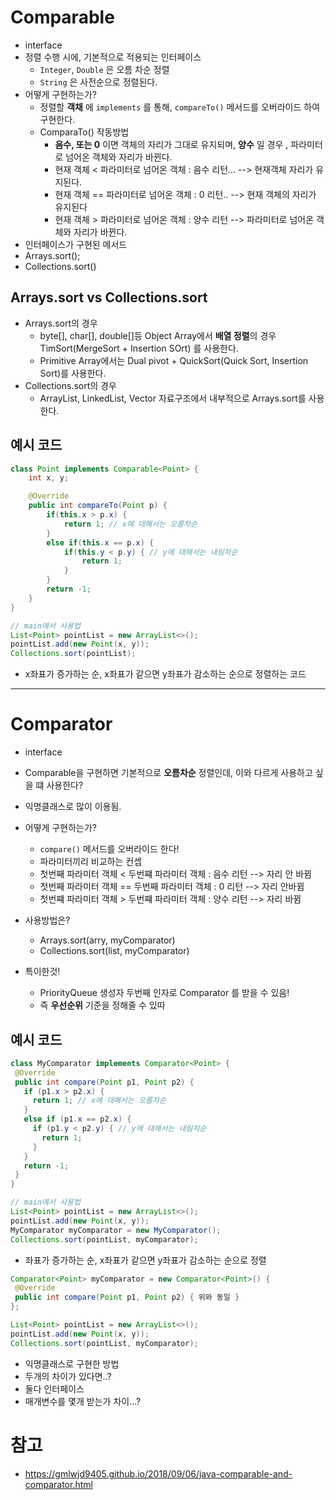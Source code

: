 # Comparable
- interface
- 정렬 수행 시에, 기본적으로 적용되는 인터페이스
  - `Integer`, `Double` 은 오름 차순 정렬
  -  `String` 은 사전순으로 정렬된다.
- 어떻게 구현하는가?
  - 정렬할 **객채** 에 `implements` 를 통해, `compareTo()` 메서드를 오버라이드 하여 구현한다.
  - ComparaTo() 작동방법
    - **음수, 또는 0** 이면 객체의 자리가 그대로 유지되며, **양수** 일 경우 , 파라미터로 넘어온 객체와 자리가 바뀐다.
    - 현재 객체 < 파라미터로 넘어온 객체 : 음수 리턴... --> 현재객체 자리가 유지된다.
    - 현재 객체 == 파라미터로 넘어온 객체 : 0 리턴.. --> 현재 객체의 자리가 유지된다
    - 현재 객체 > 파라미터로 넘어온 객체 : 양수 리턴 --> 파라미터로 넘어온 객체와 자리가 바뀐다.
 - 인터페이스가 구현된 메서드
  - Arrays.sort();
  - Collections.sort()


## Arrays.sort vs Collections.sort 

- Arrays.sort의 경우
  - byte[], char[], double[]등 Object Array에서 **배열 정렬**의 경우 TimSort(MergeSort + Insertion SOrt) 를 사용한다.
  - Primitive Array에서는 Dual pivot + QuickSort(Quick Sort, Insertion Sort)를 사용한다.
- Collections.sort의 경우
  - ArrayList, LinkedList, Vector 자료구조에서 내부적으로 Arrays.sort를 사용한다.
  
## 예시 코드
```java
class Point implements Comparable<Point> {
    int x, y;

    @Override
    public int compareTo(Point p) {
        if(this.x > p.x) {
            return 1; // x에 대해서는 오름차순
        }
        else if(this.x == p.x) {
            if(this.y < p.y) { // y에 대해서는 내림차순
                return 1;
            }
        }
        return -1;
    }
}

// main에서 사용법
List<Point> pointList = new ArrayList<>();
pointList.add(new Point(x, y));
Collections.sort(pointList);
```
- x좌표가 증가하는 순, x좌표가 같으면 y좌표가 감소하는 순으로 정렬하는 코드

---



# Comparator
- interface
- Comparable을 구현하면 기본적으로 **오름차순** 정렬인데, 이와 다르게 사용하고 싶을 떄 사용한다?
- 익명클래스로 많이 이용됨.
- 어떻게 구현하는가?
  - `compare()` 메서드를 오버라이드 한다!
  - 파라미터끼리 비교하는 컨셉
  - 첫번째 파라미터 객체 < 두번쨰 파라미터 객체 : 음수 리턴 --> 자리 안 바뀜
  - 첫번째 파라미터 객체 == 두번째 파라미터 객체 : 0 리턴 --> 자리 안바뀜
  - 첫번쨰 파라미터 객체 > 두번쨰 파라미터 객체 : 양수 리턴 --> 자리 바뀜

- 사용방법은?
  - Arrays.sort(arry, myComparator)
  - Collections.sort(list, myComparator)

- 특이한것!
  - PriorityQueue 생성자 두번째 인자로 Comparator 를 받을 수 있음!
  - 즉 **우선순위** 기준을 정해줄 수 있따
  

 ## 예시 코드
 ```java
 class MyComparator implements Comparator<Point> {
  @Override
  public int compare(Point p1, Point p2) {
    if (p1.x > p2.x) {
      return 1; // x에 대해서는 오름차순
    }
    else if (p1.x == p2.x) {
      if (p1.y < p2.y) { // y에 대해서는 내림차순
        return 1;
      }
    }
    return -1;
  }
}

// main에서 사용법
List<Point> pointList = new ArrayList<>();
pointList.add(new Point(x, y));
MyComparator myComparator = new MyComparator();
Collections.sort(pointList, myComparator);
 ```
 - 좌표가 증가하는 순, x좌표가 같으면 y좌표가 감소하는 순으로 정렬


 ```java
 Comparator<Point> myComparator = new Comparator<Point>() {
  @Override
  public int compare(Point p1, Point p2) { 위와 동일 }
};

List<Point> pointList = new ArrayList<>();
pointList.add(new Point(x, y));
Collections.sort(pointList, myComparator);
````
- 익명클래스로 구현한 방법
- 두개의 차이가 있다면..?
- 둘다 인터페이스
- 매개변수를 몇개 받는가 차이...?



# 참고

- https://gmlwjd9405.github.io/2018/09/06/java-comparable-and-comparator.html